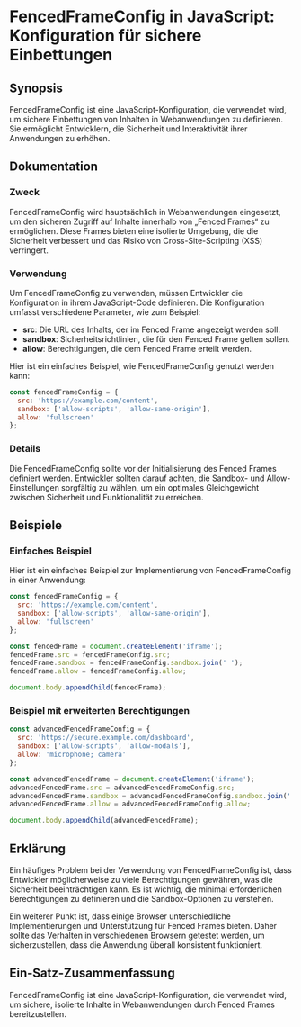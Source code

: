 <!--
Meta Description: # FencedFrameConfig in JavaScript: Konfiguration für sichere Einbettungen ## Synopsis FencedFrameConfig ist eine JavaScript-Konfiguration, die verwend...
Meta Keywords: die, allow, fencedframeconfig, sandbox, src
-->

# FencedFrameConfig in JavaScript: Konfiguration für sichere Einbettungen

## Synopsis
FencedFrameConfig ist eine JavaScript-Konfiguration, die verwendet wird, um sichere Einbettungen von Inhalten in Webanwendungen zu definieren. Sie ermöglicht Entwicklern, die Sicherheit und Interaktivität ihrer Anwendungen zu erhöhen.

## Dokumentation
### Zweck
FencedFrameConfig wird hauptsächlich in Webanwendungen eingesetzt, um den sicheren Zugriff auf Inhalte innerhalb von „Fenced Frames“ zu ermöglichen. Diese Frames bieten eine isolierte Umgebung, die die Sicherheit verbessert und das Risiko von Cross-Site-Scripting (XSS) verringert.

### Verwendung
Um FencedFrameConfig zu verwenden, müssen Entwickler die Konfiguration in ihrem JavaScript-Code definieren. Die Konfiguration umfasst verschiedene Parameter, wie zum Beispiel:

- **src**: Die URL des Inhalts, der im Fenced Frame angezeigt werden soll.
- **sandbox**: Sicherheitsrichtlinien, die für den Fenced Frame gelten sollen.
- **allow**: Berechtigungen, die dem Fenced Frame erteilt werden.

Hier ist ein einfaches Beispiel, wie FencedFrameConfig genutzt werden kann:

```javascript
const fencedFrameConfig = {
  src: 'https://example.com/content',
  sandbox: ['allow-scripts', 'allow-same-origin'],
  allow: 'fullscreen'
};
```

### Details
Die FencedFrameConfig sollte vor der Initialisierung des Fenced Frames definiert werden. Entwickler sollten darauf achten, die Sandbox- und Allow-Einstellungen sorgfältig zu wählen, um ein optimales Gleichgewicht zwischen Sicherheit und Funktionalität zu erreichen.

## Beispiele
### Einfaches Beispiel
Hier ist ein einfaches Beispiel zur Implementierung von FencedFrameConfig in einer Anwendung:

```javascript
const fencedFrameConfig = {
  src: 'https://example.com/content',
  sandbox: ['allow-scripts', 'allow-same-origin'],
  allow: 'fullscreen'
};

const fencedFrame = document.createElement('iframe');
fencedFrame.src = fencedFrameConfig.src;
fencedFrame.sandbox = fencedFrameConfig.sandbox.join(' ');
fencedFrame.allow = fencedFrameConfig.allow;

document.body.appendChild(fencedFrame);
```

### Beispiel mit erweiterten Berechtigungen
```javascript
const advancedFencedFrameConfig = {
  src: 'https://secure.example.com/dashboard',
  sandbox: ['allow-scripts', 'allow-modals'],
  allow: 'microphone; camera'
};

const advancedFencedFrame = document.createElement('iframe');
advancedFencedFrame.src = advancedFencedFrameConfig.src;
advancedFencedFrame.sandbox = advancedFencedFrameConfig.sandbox.join(' ');
advancedFencedFrame.allow = advancedFencedFrameConfig.allow;

document.body.appendChild(advancedFencedFrame);
```

## Erklärung
Ein häufiges Problem bei der Verwendung von FencedFrameConfig ist, dass Entwickler möglicherweise zu viele Berechtigungen gewähren, was die Sicherheit beeinträchtigen kann. Es ist wichtig, die minimal erforderlichen Berechtigungen zu definieren und die Sandbox-Optionen zu verstehen.

Ein weiterer Punkt ist, dass einige Browser unterschiedliche Implementierungen und Unterstützung für Fenced Frames bieten. Daher sollte das Verhalten in verschiedenen Browsern getestet werden, um sicherzustellen, dass die Anwendung überall konsistent funktioniert.

## Ein-Satz-Zusammenfassung
FencedFrameConfig ist eine JavaScript-Konfiguration, die verwendet wird, um sichere, isolierte Inhalte in Webanwendungen durch Fenced Frames bereitzustellen.